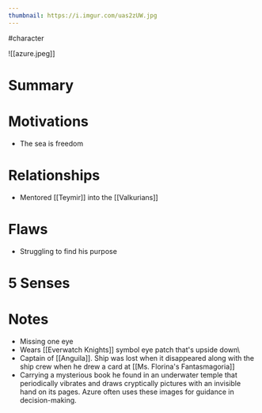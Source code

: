 ```yaml
---
thumbnail: https://i.imgur.com/uas2zUW.jpg
---
```

#character 

![[azure.jpeg]]

# Summary
# Motivations
- The sea is freedom

# Relationships
- Mentored [[Teymir]] into the [[Valkurians]]

# Flaws
- Struggling to find his purpose

# 5 Senses
# Notes
-   Missing one eye
-   Wears [[Everwatch Knights]] symbol eye patch that's upside down\
- Captain of [[Anguila]]. Ship was lost when it disappeared along with the ship crew when he drew a card at [[Ms. Florina's Fantasmagoria]]
- Carrying a mysterious book he found in an underwater temple that periodically vibrates and draws cryptically pictures with an invisible hand on its pages. Azure often uses these images for guidance in decision-making.
